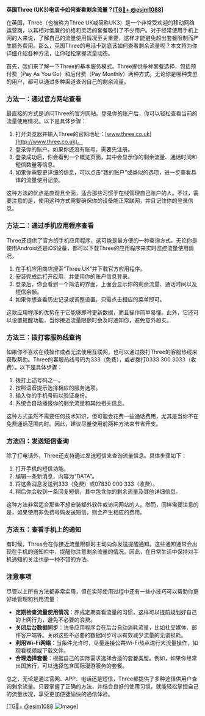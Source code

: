 **英国Three (UK3)电话卡如何查看剩余流量？[[TG💪+ @esim1088](https://t.me/s/esim1088)]**

在英国，Three（也被称为Three UK或简称UK3）是一个非常受欢迎的移动网络运营商，以其相对低廉的价格和灵活的套餐吸引了不少用户。对于经常使用手机上网的人来说，了解自己的流量使用情况至关重要，这样才能避免超出套餐限制而产生额外费用。那么，英国Three的电话卡到底该如何查看剩余流量呢？本文将为你详细介绍各种方法，让你轻松掌握流量动态。

首先，我们来了解一下Three的基本服务模式。Three提供多种套餐选择，包括预付费（Pay As You Go）和后付费（Pay Monthly）两种方式。无论你是哪种类型的用户，都可以通过多种渠道查询自己的剩余流量。

### 方法一：通过官方网站查看

最直接的方式是访问Three的官方网站。登录你的账户后，你可以轻松查看当前的流量使用情况。以下是具体步骤：

1. 打开浏览器并输入Three的官网地址：[www.three.co.uk](http://www.three.co.uk)。
2. 登录你的账户。如果你还没有账号，需要先注册。
3. 登录成功后，你会看到一个概览页面，其中会显示你的剩余流量、通话时间和短信数量等信息。
4. 如果你需要更详细的信息，可以点击“我的账户”或类似的选项，进一步查看具体的流量使用记录。

这种方法的优点是直观且全面，适合那些习惯于在线管理自己账户的人。不过，需要注意的是，使用这种方式需要确保你的设备能正常联网，并且记住你的登录信息。

### 方法二：通过手机应用程序查看

Three还提供了官方的手机应用程序，这可能是最方便的一种查询方式。无论你是使用Android还是iOS设备，都可以下载Three的应用程序来实时监控流量使用情况。

1. 在手机应用商店搜索“Three UK”并下载官方应用程序。
2. 安装完成后打开应用，并使用你的账户信息登录。
3. 登录后，你会看到一个简洁的界面，上面会显示你的剩余流量、通话时间以及短信余额。
4. 如果你想查看历史记录或调整设置，只需点击相应的菜单即可。

这款应用程序的优势在于它能够即时更新数据，而且操作简单易懂。此外，它还可以设置提醒功能，当你接近流量限额时会及时通知你，避免意外超支。

### 方法三：拨打客服热线查询

如果你不喜欢在线操作或者无法使用互联网，也可以通过拨打Three的客服热线来获取帮助。Three的客服热线号码为333（免费），或者拨打0333 300 3033（收费）。以下是具体步骤：

1. 拨打上述号码之一。
2. 按照语音提示选择相应的服务选项。
3. 输入你的手机号码以验证身份。
4. 系统会自动播报你的剩余流量和其他相关信息。

这种方式虽然不需要任何技术知识，但可能会花费一些通话费用，尤其是当你不在免费通话范围内时。因此，建议尽量使用前两种方法来节省开支。

### 方法四：发送短信查询

除了打电话外，Three还支持通过发送短信来查询流量信息。具体步骤如下：

1. 打开手机的短信功能。
2. 编辑一条新消息，内容为“DATA”。
3. 将这条消息发送到333（免费）或07830 000 333（收费）。
4. 稍后你会收到一条回复短信，其中包含你的剩余流量及其他详细信息。

这种方法非常适合那些不想安装额外软件或访问网站的人。然而，同样需要注意的是，如果使用非免费号码发送短信，则会产生相应的费用。

### 方法五：查看手机上的通知

有时候，Three会在你接近流量限额时主动向你发送提醒通知。这些通知通常会出现在手机的通知栏中，提醒你注意剩余流量的情况。因此，在日常生活中保持对手机通知的关注也是一种不错的方法。

### 注意事项

尽管以上所有方法都非常实用，但在实际使用过程中还有一些小技巧可以帮助你更好地管理和利用流量：

- **定期检查流量使用情况**：养成定期查看流量的习惯，这样可以提前规划好自己的上网行为，避免不必要的浪费。
- **关闭后台数据同步**：许多应用程序会在后台自动消耗流量，比如社交媒体、邮件客户端等。关闭这些不必要的数据同步可以有效减少流量的无谓损耗。
- **利用Wi-Fi网络**：当条件允许时，尽量连接公共Wi-Fi热点进行大流量操作，如观看视频或下载文件。
- **合理选择套餐**：根据自己的实际需求选择合适的套餐类型。例如，如果你经常出国旅行，可以选择包含国际漫游服务的套餐。

总之，无论是通过官网、APP、电话还是短信，Three都提供了多种途径供用户查询剩余流量。只要掌握了正确的方法，并结合良好的使用习惯，就能轻松掌控自己的流量状况，享受更加便捷愉快的通信体验。

[[TG💪+ @esim1088](https://t.me/s/esim1088) ![Image](https://i.postimg.cc/4NQfJmqS/Snipaste-2025-05-13-00-14-12.png)]